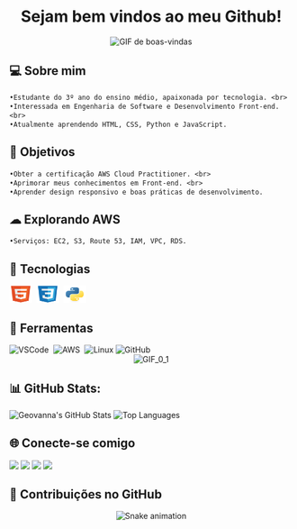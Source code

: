 <div align="center">

# Sejam bem vindos ao meu Github!

<img src="https://i.pinimg.com/originals/f9/57/6f/f9576fca9fc8ef79976a1d6327bbe9ae.gif" height="320" alt="GIF de boas-vindas">
</div>


## 💻 Sobre mim
    •Estudante do 3º ano do ensino médio, apaixonada por tecnologia. <br>
    •Interessada em Engenharia de Software e Desenvolvimento Front-end. <br>
    •Atualmente aprendendo HTML, CSS, Python e JavaScript.



## 🚀 Objetivos
    •Obter a certificação AWS Cloud Practitioner. <br>
    •Aprimorar meus conhecimentos em Front-end. <br>
    •Aprender design responsivo e boas práticas de desenvolvimento.

## ☁ Explorando AWS
    •Serviços: EC2, S3, Route 53, IAM, VPC, RDS.


 ## 🌟 Tecnologias

<div>
  <img src="https://raw.githubusercontent.com/devicons/devicon/master/icons/html5/html5-original.svg" alt="HTML" width="40" height="30">&nbsp;
  <img src="https://raw.githubusercontent.com/devicons/devicon/master/icons/css3/css3-original.svg" alt="CSS" width="40" height="30">&nbsp;
  <img src="https://raw.githubusercontent.com/devicons/devicon/master/icons/python/python-original.svg" alt="Python" width="40" height="30">&nbsp;
</div>

## 🔧 Ferramentas
	
 <div>
 <img src="https://cdn.jsdelivr.net/gh/devicons/devicon@latest/icons/vscode/vscode-original.svg" alt="VSCode" width="40" height="30">&nbsp;
 <img src="https://cdn.jsdelivr.net/gh/devicons/devicon@latest/icons/amazonwebservices/amazonwebservices-plain-wordmark.svg" alt="AWS" width="40" height="30">&nbsp;
  <img src="https://cdn.jsdelivr.net/gh/devicons/devicon@latest/icons/linux/linux-original.svg" alt="Linux" width="40" height="30">
  <img src="https://cdn.jsdelivr.net/gh/devicons/devicon/icons/github/github-original.svg" alt="GitHub" width="40" height="30">&nbsp;
 
</div>

<div align="center">
<img src="https://www.icegif.com/wp-content/uploads/2023/05/icegif-567.gif" height="280" alt="GIF_0_1" >
</div>

 ## 📊 GitHub Stats:

<div>
  <img height="180em" src="https://github-readme-stats.vercel.app/api?username=GeovannaApNunes&theme=dark&hide_border=false&include_all_commits=false&count_private=false" alt="Geovanna's GitHub Stats"/>
  <img height="180em" src="https://github-readme-stats.vercel.app/api/top-langs/?username=GeovannaApNunes&theme=dark&hide_border=false&include_all_commits=false&count_private=false&layout=compact" alt="Top Languages"/>
</div>

  ## 🌐 Conecte-se comigo

<div> 
   <a href="http://linkedin.com/in/geovanna-nunes" target="_blank"><img src="https://img.shields.io/badge/-LinkedIn-%230077B5?style=for-the-badge&logo=linkedin&logoColor=white" target="_blank"></a> 
  <a href="https://www.instagram.com/geovannaaparecidanunes?igsh=MTd1MXI4dG1uODltZQ%3D%3D&utm_source=qr" target="_blank"><img src="https://img.shields.io/badge/-Instagram-%23E4405F?style=for-the-badge&logo=instagram&logoColor=white" target="_blank"></a>
 <a href="https://discord.gg/xfFraNfm" target="_blank"><img src="https://img.shields.io/badge/Discord-7289DA?style=for-the-badge&logo=discord&logoColor=white" target="_blank"></a> 
  <a href = "mailto: contato: geovannanunes349@gmail.com"><img src="https://img.shields.io/badge/-Gmail-%23333?style=for-the-badge&logo=gmail&logoColor=white" target="_blank"></a>
</div>

 ## 🐍 Contribuições no GitHub
 
<div align="center">
<picture>
  <source media="(prefers-color-scheme: dark)" srcset="https://raw.githubusercontent.com/GeovannaApNunes/GeovannaApNunes/output/github-contribution-grid-snake-dark.svg">
  <source media="(prefers-color-scheme: light)" srcset="https://raw.githubusercontent.com/GeovannaApNunes/GeovannaApNunes/output/github-contribution-grid-snake.svg">
  <img alt="Snake animation" src="https://raw.githubusercontent.com/GeovannaApNunes/GeovannaApNunes/output/github-contribution-grid-snake.svg">
</picture>
</div>
